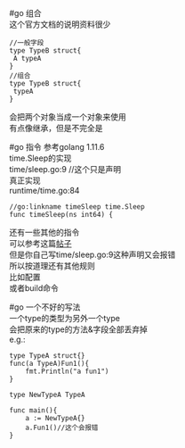 #go 组合   
这个官方文档的说明资料很少    
```
//一般字段
type TypeB struct{
 A typeA
}
//组合
type TypeB struct{
 typeA
}
```
会把两个对象当成一个对象来使用   
有点像继承，但是不完全是  

#go 指令 
参考golang 1.11.6   
time.Sleep的实现   
time/sleep.go:9 //这个只是声明    
真正实现  
runtime/time.go:84  
```
//go:linkname timeSleep time.Sleep
func timeSleep(ns int64) {
``` 
还有一些其他的指令   
可以参考这篇[帖子](https://segmentfault.com/a/1190000018719140)  
但是你自己写time/sleep.go:9这种声明又会报错  
所以按道理还有其他规则   
比如配置  
或者build命令  

#go 一个不好的写法  
一个type的类型为另外一个type   
会把原来的type的方法&字段全部丢弃掉   
e.g.:   
```
type TypeA struct{}
func(a TypeA)Fun1(){
    fmt.Println("a fun1")
}

type NewTypeA TypeA

func main(){
    a := NewTypeA{}
    a.Fun1()//这个会报错
}
```
